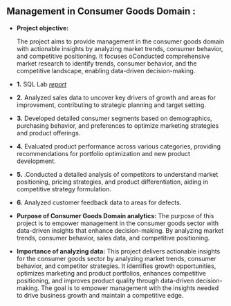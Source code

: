 ## Management in Consumer Goods Domain :


- **Project objective:** 

   The project aims to provide management in the consumer goods domain with actionable insights by analyzing market trends, consumer behavior, and competitive positioning. It focuses oConducted comprehensive market research to identify trends, consumer behavior, and the competitive landscape, enabling data-driven decision-making.

 - **1.** SQL Lab _[report](https://github.com/Gunajhansi2312/MySQL-Exploration/blob/main/MYSQL%20LAB.pptx)_ 

 - **2.** Analyzed sales data to uncover key drivers of growth and areas for improvement, contributing to strategic planning and target setting.
 - **3.** Developed detailed consumer segments based on demographics, purchasing behavior, and preferences to optimize marketing strategies and product offerings.
 - **4.** Evaluated product performance across various categories, providing recommendations for portfolio optimization and new product development.
 - **5.** .Conducted a detailed analysis of competitors to understand market positioning, pricing strategies, and product differentiation, aiding in competitive strategy formulation.
 - **6.** Analyzed customer feedback data to areas for  defects.
      
- **Purpose of Consumer Goods Domain analytics:** The purpose of this project is to empower management in the consumer goods sector with data-driven insights that enhance decision-making. By analyzing market trends, consumer behavior, sales data, and competitive positioning.

- **Importance of analyzing  data:**  This project delivers actionable insights for the consumer goods sector by analyzing market trends, consumer behavior, and competitor strategies. It identifies growth opportunities, optimizes marketing and product portfolios, enhances competitive positioning, and improves product quality through data-driven decision-making. The goal is to empower management with the insights needed to drive business growth and maintain a competitive edge.
